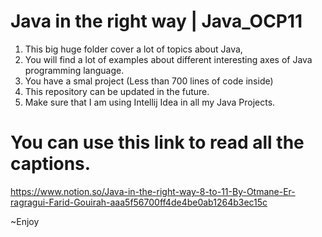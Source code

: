 # Java in the right way | Java_OCP11

1. This  big  huge folder cover a lot of topics about Java,
2. You will find a lot of examples about different interesting axes of Java programming language.
3. You have a smal project (Less than 700 lines of code inside)
4. This repository can be updated in the future.
5. Make sure that I am using Intellij Idea in all my Java Projects.

# You can use this link to read all the captions.

https://www.notion.so/Java-in-the-right-way-8-to-11-By-Otmane-Er-ragragui-Farid-Gouirah-aaa5f56700ff4de4be0ab1264b3ec15c

~Enjoy

